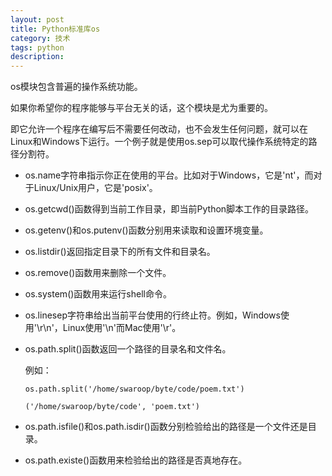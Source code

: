 ```yaml
---
layout: post
title: Python标准库os
category: 技术
tags: python
description:
---
```


os模块包含普遍的操作系统功能。

如果你希望你的程序能够与平台无关的话，这个模块是尤为重要的。

即它允许一个程序在编写后不需要任何改动，也不会发生任何问题，就可以在Linux和Windows下运行。一个例子就是使用os.sep可以取代操作系统特定的路径分割符。

- os.name字符串指示你正在使用的平台。比如对于Windows，它是'nt'，而对于Linux/Unix用户，它是'posix'。

- os.getcwd()函数得到当前工作目录，即当前Python脚本工作的目录路径。

- os.getenv()和os.putenv()函数分别用来读取和设置环境变量。

- os.listdir()返回指定目录下的所有文件和目录名。

- os.remove()函数用来删除一个文件。

- os.system()函数用来运行shell命令。

- os.linesep字符串给出当前平台使用的行终止符。例如，Windows使用'\r\n'，Linux使用'\n'而Mac使用'\r'。

- os.path.split()函数返回一个路径的目录名和文件名。

  例如：

  ```
  os.path.split('/home/swaroop/byte/code/poem.txt')
  
  ('/home/swaroop/byte/code', 'poem.txt')
  ```

- os.path.isfile()和os.path.isdir()函数分别检验给出的路径是一个文件还是目录。

- os.path.existe()函数用来检验给出的路径是否真地存在。



